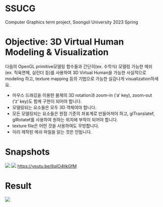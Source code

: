 # SSUCG
Computer Graphics term project, Soongsil University 2023 Spring

# Objective: 3D Virtual Human Modeling & Visualization  
다음의 OpenGL primitive모델링 함수들과 간단히(ex. 수학식) 모델링 가능한 메쉬(ex. 직육면체, 실린더 등)를 사용하여 3D Virtual Human을 가능한 사실적으로 modeling 하고, texture mapping 등의 기법으로 가능한 실감나게 visualization하세요.  
* 마우스 드래깅을 이용한 물체의 3D rotation과 zoom-in (‘a’ key), zoom-out (‘z’ key)도 함께 구현이 되어야 합니다.
* 모델링되는 요소들은 모두 3D 객체여야 합니다.  
* 모든 모델링되는 요소들은 원점 기준의 좌표계로 만들어져야 하고, glTranslatef, glRotatef를 사용하여 원하는 위치에 부착이 되어야 합니다.  
* texture file은 어떤 것을 사용하여도 무방합니다.  
* 미리 제작된 메쉬 파일을 읽는 것은 안됩니다.  

# Snapshots
![](https://github.com/tuxedcat/SSUCG/blob/main/submit/1.png)
![](https://github.com/tuxedcat/SSUCG/blob/main/submit/2.png)
https://youtu.be/8qIO4likGfM

# Result
![](https://github.com/tuxedcat/SSUCG/blob/main/submit/result.png)  
